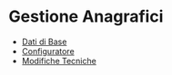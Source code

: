 # Gestione Anagrafici
- [Dati di Base](DocumentazioneSmeUP/DOC/DOC_APP/000020/BR/_sidebar.md)
- [Configuratore](DocumentazioneSmeUP/DOC/DOC_APP/000020/CF/_sidebar.md)
- [Modifiche Tecniche](DocumentazioneSmeUP/DOC/DOC_APP/000020/MT/_sidebar.md)
